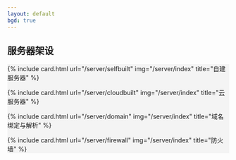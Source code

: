 ```yaml
---
layout: default
bgd: true
---
```

## 服务器架设

<div class="mt-3 row row-cols-1 row-cols-sm-2 row-cols-md-3" style="background:#f4f4f4">
  
{% include card.html url="/server/selfbuilt" img="/server/index" title="自建服务器" %}

{% include card.html url="/server/cloudbuilt" img="/server/index" title="云服务器" %}

{% include card.html url="/server/domain" img="/server/index" title="域名绑定与解析" %}

{% include card.html url="/server/firewall" img="/server/index" title="防火墙" %}

</div>
